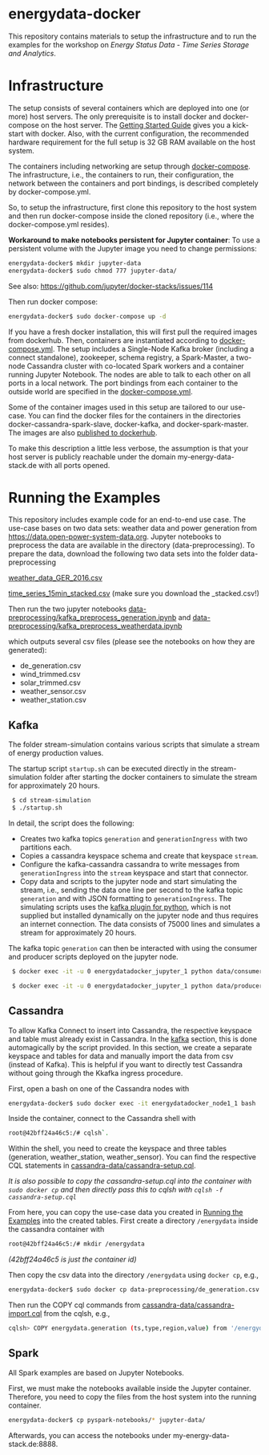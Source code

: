 # energydata-docker

This repository contains materials to setup the infrastructure and to run the examples for the workshop on _Energy Status Data - Time Series Storage and Analytics_.

# Infrastructure

The setup consists of several containers which are deployed into one (or more) host servers. The only prerequisite is to install docker and docker-compose on the host server. The [Getting Started Guide](https://docs.docker.com/get-started/) gives you a kick-start with docker. Also, with the current configuration, the recommended hardware requirement for the full setup is 32 GB RAM available on the host system.

The containers including networking are setup through [docker-compose](https://docs.docker.com/compose/). The infrastructure, i.e., the containers to run, their configuration, the network between the containers and port bindings, is described completely by docker-compose.yml.

So, to setup the infrastructure, first clone this repository to the host system and then run docker-compose inside the cloned repository (i.e., where the docker-compose.yml resides).

**Workaround to make notebooks persistent for Jupyter container**: To use a persistent volume with the Jupyter image you need to change permissions:

```bash
energydata-docker$ mkdir jupyter-data
energydata-docker$ sudo chmod 777 jupyter-data/
```
See also: https://github.com/jupyter/docker-stacks/issues/114

Then run docker compose:

```bash
energydata-docker$ sudo docker-compose up -d
```

If you have a fresh docker installation, this will first pull the required images from dockerhub. Then, containers are instantiated according to [docker-compose.yml](docker-compose.yml). The setup includes a Single-Node Kafka broker (including a connect standalone), zookeeper, schema registry, a Spark-Master, a two-node Cassandra cluster with co-located Spark workers and a container running Jupyter Notebook. The nodes are able to talk to each other on all ports in a local network. The port bindings from each container to the outside world are specified in the [docker-compose.yml](docker-compose.yml).

Some of the container images used in this setup are tailored to our use-case. You can find the docker files for the containers in the directories docker-cassandra-spark-slave, docker-kafka, and docker-spark-master. The images are also [published to dockerhub](https://hub.docker.com/u/holtri/).

To make this description a little less verbose, the assumption is that your host server is publicly reachable under the domain my-energy-data-stack.de with all ports opened.

# Running the Examples

This repository includes example code for an end-to-end use case. The use-case bases on two data sets: weather data and power generation from https://data.open-power-system-data.org. Jupyter notebooks to preprocess the data are available in the directory (data-preprocessing). To prepare the data, download the following two data sets into the folder data-preprocessing

[weather_data_GER_2016.csv](https://data.open-power-system-data.org/weather_data/)

[time_series_15min_stacked.csv](https://data.open-power-system-data.org/time_series/) (make sure you download the \_stacked.csv!)

Then run the two jupyter notebooks [data-preprocessing/kafka_preprocess_generation.ipynb](data-preprocessing/kafka_preprocess_generation.ipynb) and [data-preprocessing/kafka_preprocess_weatherdata.ipynb](data-preprocessing/kafka_preprocess_weatherdata.ipynb)

which outputs several csv files (please see the notebooks on how they are generated):

* de_generation.csv
* wind_trimmed.csv
* solar_trimmed.csv
* weather_sensor.csv
* weather_station.csv

## Kafka

The folder stream-simulation contains various scripts that simulate a stream of energy production values.

The startup script ``startup.sh`` can be executed directly in the stream-simulation folder after starting the docker containers to simulate the stream for approximately 20 hours.

```bash
 $ cd stream-simulation
 $ ./startup.sh
```

In detail, the script does the following:
* Creates two kafka topics ``generation`` and ``generationIngress`` with two partitions each.
* Copies a cassandra keyspace schema and create that keyspace ``stream``.
* Configure the kafka-cassandra cassandra to write messages from ``generationIngress`` into the ``stream`` keyspace and start that connector.
* Copy data and scripts to the jupyter node and start simulating the stream, i.e., sending the data one line per second to the kafka topic ``generation`` and with JSON formatting to ``generationIngress``. The simulating scripts uses the [kafka plugin for python](https://github.com/dpkp/kafka-python), which is not supplied but installed dynamically on the jupyter node and thus requires an internet connection. The data consists of 75000 lines and simulates a stream for approximately 20 hours.

The kafka topic ``generation`` can then be interacted with using the consumer and producer scripts deployed on the jupyter node.

```bash
 $ docker exec -it -u 0 energydatadocker_jupyter_1 python data/consumer.py
```

```bash
 $ docker exec -it -u 0 energydatadocker_jupyter_1 python data/producer.py
```

## Cassandra

To allow Kafka Connect to insert into Cassandra, the respective keyspace and table must already exist in Cassandra. In the [kafka](#kafka) section, this is done automagically by the script provided. In this section, we create a separate keyspace and tables for data and manually import the data from csv (instead of Kafka). This is helpful if you want to directly test Cassandra without going through the Kkafka ingress procedure.

First, open a bash on one of the Cassandra nodes with

```bash
energydata-docker$ sudo docker exec -it energydatadocker_node1_1 bash
```

Inside the container, connect to the Cassandra shell with

```bash
root@42bff24a46c5:/# cqlsh`.
```

Within the shell, you need to create the keyspace and three tables (generation, weather_station, weather_sensor). You can find the respective CQL statements in [cassandra-data/cassandra-setup.cql](cassandra-data/cassandra-setup.cql).

_It is also possible to copy the cassandra-setup.cql into the container with `sudo docker cp` and then directly pass this to cqlsh with `cqlsh -f cassandra-setup.cql`_

From here, you can copy the use-case data you created in [Running the Examples](#running-the-examples) into the created tables. First create a directory `/energydata` inside the cassandra container with

```bash
root@42bff24a46c5:/# mkdir /energydata
```

_(42bff24a46c5 is just the container id)_

Then copy the csv data into the directory `/energydata` using `docker cp`, e.g.,

```bash
energydata-docker$ sudo docker cp data-preprocessing/de_generation.csv energydatadocker_node1_1:/energydata
```

Then run the COPY cql commands from [cassandra-data/cassandra-import.cql](cassandra-data/cassandra-import.cql) from the cqlsh, e.g.,

```bash
cqlsh> COPY energydata.generation (ts,type,region,value) from '/energydata/de_generation.csv' with HEADER=true AND DELIMITER=',';
```

## Spark

All Spark examples are based on Jupyter Notebooks.

First, we must make the notebooks available inside the Jupyter container. Therefore, you need to copy the files from the host system into the running container.

```bash
energydata-docker$ cp pyspark-notebooks/* jupyter-data/
```

Afterwards, you can access the notebooks under my-energy-data-stack.de:8888.
